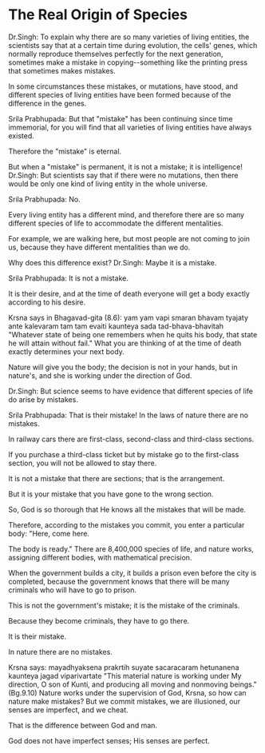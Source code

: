 # The Real Origin of Species

Dr.Singh: To explain why there are so many varieties of living entities, the scientists say that at a certain time during evolution, the cells' genes, which normally reproduce themselves perfectly for the next generation, sometimes make a mistake in copying--something like the printing press that sometimes makes mistakes.

In some circumstances these mistakes, or mutations, have stood, and different species of living entities have been formed because of the difference in the genes.

Srila Prabhupada: But that "mistake" has been continuing since time immemorial, for you will find that all varieties of living entities have always existed.

Therefore the "mistake" is eternal.

But when a "mistake" is permanent, it is not a mistake; it is intelligence! Dr.Singh: But scientists say that if there were no mutations, then there would be only one kind of living entity in the whole universe.

Srila Prabhupada: No.

Every living entity has a different mind, and therefore there are so many different species of life to accommodate the different mentalities.

For example, we are walking here, but most people are not coming to join us, because they have different mentalities than we do.

Why does this difference exist? Dr.Singh: Maybe it is a mistake.

Srila Prabhupada: It is not a mistake.

It is their desire, and at the time of death everyone will get a body exactly according to his desire.

Krsna says in Bhagavad-gita (8.6): yam yam vapi smaran bhavam tyajaty ante kalevaram tam tam evaiti kaunteya sada tad-bhava-bhavitah "Whatever state of being one remembers when he quits his body, that state he will attain without fail." What you are thinking of at the time of death exactly determines your next body.

Nature will give you the body; the decision is not in your hands, but in nature's, and she is working under the direction of God.

Dr.Singh: But science seems to have evidence that different species of life do arise by mistakes.

Srila Prabhupada: That is their mistake! In the laws of nature there are no mistakes.

In railway cars there are first-class, second-class and third-class sections.

If you purchase a third-class ticket but by mistake go to the first-class section, you will not be allowed to stay there.

It is not a mistake that there are sections; that is the arrangement.

But it is your mistake that you have gone to the wrong section.

So, God is so thorough that He knows all the mistakes that will be made.

Therefore, according to the mistakes you commit, you enter a particular body: "Here, come here.

The body is ready." There are 8,400,000 species of life, and nature works, assigning different bodies, with mathematical precision.

When the government builds a city, it builds a prison even before the city is completed, because the government knows that there will be many criminals who will have to go to prison.

This is not the government's mistake; it is the mistake of the criminals.

Because they become criminals, they have to go there.

It is their mistake.

In nature there are no mistakes.

Krsna says: mayadhyaksena prakrtih suyate sacaracaram hetunanena kaunteya jagad viparivartate "This material nature is working under My direction, O son of Kunti, and producing all moving and nonmoving beings." (Bg.9.10) Nature works under the supervision of God, Krsna, so how can nature make mistakes? But we commit mistakes, we are illusioned, our senses are imperfect, and we cheat.

That is the difference between God and man.

God does not have imperfect senses; His senses are perfect.

